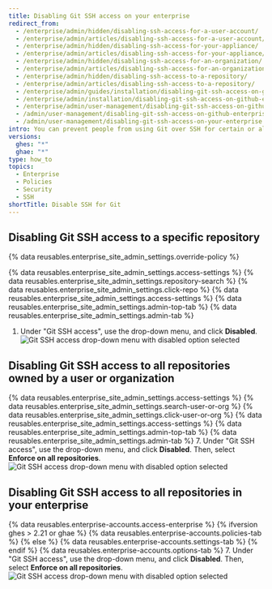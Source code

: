 ```yaml
---
title: Disabling Git SSH access on your enterprise
redirect_from:
  - /enterprise/admin/hidden/disabling-ssh-access-for-a-user-account/
  - /enterprise/admin/articles/disabling-ssh-access-for-a-user-account/
  - /enterprise/admin/hidden/disabling-ssh-access-for-your-appliance/
  - /enterprise/admin/articles/disabling-ssh-access-for-your-appliance/
  - /enterprise/admin/hidden/disabling-ssh-access-for-an-organization/
  - /enterprise/admin/articles/disabling-ssh-access-for-an-organization/
  - /enterprise/admin/hidden/disabling-ssh-access-to-a-repository/
  - /enterprise/admin/articles/disabling-ssh-access-to-a-repository/
  - /enterprise/admin/guides/installation/disabling-git-ssh-access-on-github-enterprise/
  - /enterprise/admin/installation/disabling-git-ssh-access-on-github-enterprise-server
  - /enterprise/admin/user-management/disabling-git-ssh-access-on-github-enterprise-server
  - /admin/user-management/disabling-git-ssh-access-on-github-enterprise-server
  - /admin/user-management/disabling-git-ssh-access-on-your-enterprise
intro: You can prevent people from using Git over SSH for certain or all repositories on your enterprise.
versions:
  ghes: "*"
  ghae: "*"
type: how_to
topics:
  - Enterprise
  - Policies
  - Security
  - SSH
shortTitle: Disable SSH for Git
---
```


## Disabling Git SSH access to a specific repository

{% data reusables.enterprise_site_admin_settings.override-policy %}

{% data reusables.enterprise_site_admin_settings.access-settings %}
{% data reusables.enterprise_site_admin_settings.repository-search %}
{% data reusables.enterprise_site_admin_settings.click-repo %}
{% data reusables.enterprise_site_admin_settings.access-settings %}
{% data reusables.enterprise_site_admin_settings.admin-top-tab %}
{% data reusables.enterprise_site_admin_settings.admin-tab %}

1. Under "Git SSH access", use the drop-down menu, and click **Disabled**.
   ![Git SSH access drop-down menu with disabled option selected](/assets/images/enterprise/site-admin-settings/git-ssh-access-repository-setting.png)

## Disabling Git SSH access to all repositories owned by a user or organization

{% data reusables.enterprise_site_admin_settings.access-settings %}
{% data reusables.enterprise_site_admin_settings.search-user-or-org %}
{% data reusables.enterprise_site_admin_settings.click-user-or-org %}
{% data reusables.enterprise_site_admin_settings.access-settings %}
{% data reusables.enterprise_site_admin_settings.admin-top-tab %}
{% data reusables.enterprise_site_admin_settings.admin-tab %} 7. Under "Git SSH access", use the drop-down menu, and click **Disabled**. Then, select **Enforce on all repositories**.
![Git SSH access drop-down menu with disabled option selected](/assets/images/enterprise/site-admin-settings/git-ssh-access-organization-setting.png)

## Disabling Git SSH access to all repositories in your enterprise

{% data reusables.enterprise-accounts.access-enterprise %}
{% ifversion ghes > 2.21 or ghae %}
{% data reusables.enterprise-accounts.policies-tab %}
{% else %}
{% data reusables.enterprise-accounts.settings-tab %}
{% endif %}
{% data reusables.enterprise-accounts.options-tab %} 7. Under "Git SSH access", use the drop-down menu, and click **Disabled**. Then, select **Enforce on all repositories**.
![Git SSH access drop-down menu with disabled option selected](/assets/images/enterprise/site-admin-settings/git-ssh-access-appliance-setting.png)
